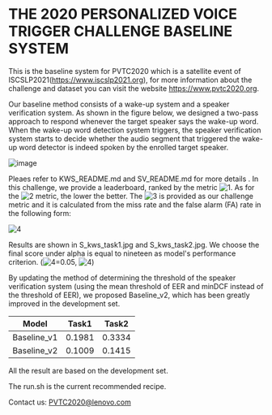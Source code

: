 # THE 2020 PERSONALIZED VOICE TRIGGER CHALLENGE BASELINE SYSTEM

This is the baseline system for PVTC2020 which is a satellite event of ISCSLP2021(https://www.iscslp2021.org), for more information about the challenge and dataset you can visit the website https://www.pvtc2020.org. 

Our baseline method consists of a wake-up system and a speaker verification system. As shown in the figure below, we designed a two-pass approach to respond whenever the target speaker says the wake-up word. When the wake-up word detection system triggers, the speaker verification system starts to decide whether the audio segment that triggered the wake-up word detector is indeed spoken by the enrolled target speaker.

![image](https://github.com/jiay7/THE-2020-PERSONALIZED-VOICE-TRIGGER-CHALLENGE-BASELINE-SYSTEM/blob/master/wake_sv.png)

Pleaes refer to KWS_README.md and SV_README.md for more details
.
In this challenge, we provide a leaderboard, ranked by the metric ![1](http://latex.codecogs.com/svg.latex?score_{wake-up}). As for the ![2](http://latex.codecogs.com/svg.latex?score_{wake-up}) metric, the lower the better. The ![3](http://latex.codecogs.com/svg.latex?score_{wake-up}) is provided as our challenge metric and it is calculated from the miss rate and the false alarm (FA) rate in the following form:

![4](http://latex.codecogs.com/svg.latex?\begin{equation}score_{wake-up}=Miss+alpha*FA\end{equation})

Results are shown in S_kws_task1.jpg and S_kws_task2.jpg.  We choose the final score under alpha is equal to nineteen as model's performance criterion. (![4](http://latex.codecogs.com/svg.latex?p_{target})=0.05, ![4](http://latex.codecogs.com/svg.latex?\begin{equation}score_{wake-up}=(p_{target}*Miss+(1-p_{target})*FA)*20\end{equation}))

By updating the method of determining the threshold of the speaker verification system (using the mean threshold of EER and minDCF instead of the threshold of EER), we proposed Baseline_v2, which has been greatly improved in the development set.

| Model | Task1 | Task2 |
| :----:| :----: | :----: |
| Baseline_v1 | 0.1981 | 0.3334 |
| Baseline_v2 | 0.1009 | 0.1415 |
All the result are based on the development set.

The run.sh is the current recommended recipe.



Contact us: PVTC2020@lenovo.com

